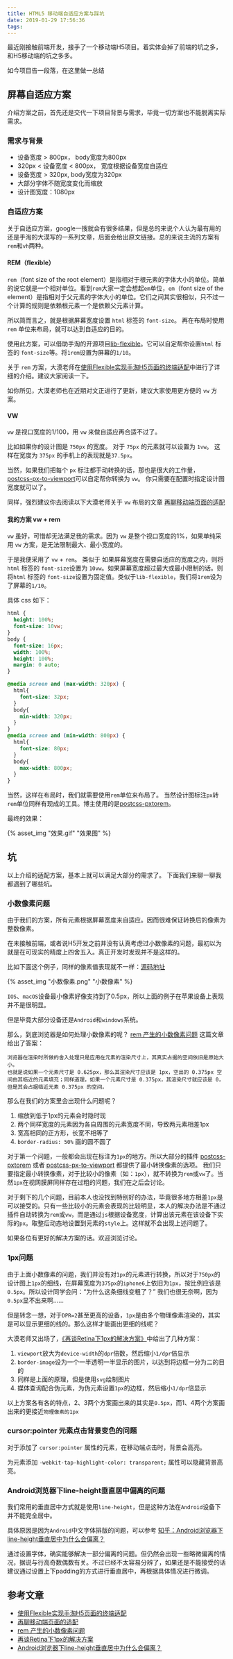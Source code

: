 ```yaml
---
title: HTML5 移动端自适应方案与踩坑
date: 2019-01-29 17:56:36
tags:
---
```



最近刚接触前端开发，接手了一个移动端H5项目。着实体会掉了前端的坑之多，和H5移动端的坑之多多。

如今项目告一段落，在这里做一总结

## 屏幕自适应方案

介绍方案之前，首先还是交代一下项目背景与需求，毕竟一切方案也不能脱离实际需求。

### 需求与背景

* 设备宽度 > 800px， body宽度为800px
* 320px < 设备宽度 < 800px， 宽度根据设备宽度自适应
* 设备宽度 > 320px, body宽度为320px
* 大部分字体不随宽度变化而缩放
* 设计图宽度：1080px 

### 自适应方案

关于自适应方案，google一搜就会有很多结果，但是总的来说个人认为最有用的还是手淘的大漠写的一系列文章，后面会给出原文链接。总的来说主流的方案有`rem`和`vh`两种。

#### REM（flexible）

`rem`（font size of the root element）是指相对于根元素的字体大小的单位。简单的说它就是一个相对单位。看到`rem`大家一定会想起`em`单位，`em`（font size of the element）是指相对于父元素的字体大小的单位。它们之间其实很相似，只不过一个计算的规则是依赖根元素一个是依赖父元素计算。

所以简而言之，就是根据屏幕宽度设置 `html` 标签的 `font-size`。 再在布局时使用 `rem` 单位来布局，就可以达到自适应的目的。

使用此方案，可以借助手淘的开源项目[lib-flexible](https://github.com/amfe/lib-flexible)。它可以自定帮你设置`html` 标签的 `font-size`等。将`1rem`设置为屏幕的`1/10`。

关于 `rem` 方案，大漠老师在[使用Flexible实现手淘H5页面的终端适配](https://github.com/amfe/article/issues/17)中进行了详细的介绍。建议大家阅读一下。

如你所见，大漠老师也在近期对文正进行了更新，建议大家使用更方便的 `vw` 方案。

#### VW

`vw` 是视口宽度的1/100，用 `vw` 来做自适应再合适不过了。 

比如如果你的设计图是 `750px` 的宽度。 对于 `75px` 的元素就可以设置为 `1vw`。 这样在宽度为 `375px` 的手机上的表现就是`37.5px`。 

当然，如果我们把每个 `px` 标注都手动转换的话，那也是很大的工作量，
[postcss-px-to-viewport](https://www.npmjs.com/package/postcss-px-to-viewport)可以自定帮你转换为 `vw`。 你只需要在配置时指定设计图宽度就可以了。

同样，强烈建议你去阅读以下大漠老师关于 `vw` 布局的文章 [再聊移动端页面的适配](https://www.w3cplus.com/css/vw-for-layout.html)

#### 我的方案 vw + rem

`vw` 虽好，可惜却无法满足我的需求。因为 `vw` 是整个视口宽度的1%，如果单纯采用 `vw` 方案，是无法限制最大、最小宽度的。

于是我便采用了 `vw` + `rem`。 类似于
如果屏幕宽度在需要自适应的宽度之内，则将`html` 标签的 `font-size`设置为 `10vw`。如果屏幕宽度超过最大或最小限制的话。则将`html` 标签的 `font-size`设置为固定值。类似于`lib-flexible`，我们将`1rem`设为了屏幕的`1/10`。

具体 css 如下：

```css
html {
  height: 100%;
  font-size: 10vw;
}
body {
  font-size: 16px;
  width: 100%;
  height: 100%;
  margin: 0 auto;
}

@media screen and (max-width: 320px) {
  html{
    font-size: 32px;
  }
  body{
    min-width: 320px;
  }
}
@media screen and (min-width: 800px) {
  html{
    font-size: 80px;
  }
  body{
    max-width: 800px;
  }
}
```

当然，这样在布局时，我们就需要使用`rem`单位来布局了。 当然设计图标注`px`转`rem`单位同样有现成的工具。博主使用的是[postcss-pxtorem](https://github.com/cuth/postcss-pxtorem)。

最终的效果：

{% asset_img "效果.gif" "效果图" %}

## 坑

以上介绍的适配方案，基本上就可以满足大部分的需求了。 下面我们来聊一聊我都遇到了哪些坑。

### 小数像素问题

由于我们的方案，所有元素根据屏幕宽度来自适应。因而很难保证转换后的像素为整数像素。

在未接触前端，或者说H5开发之前并没有认真考虑过小数像素的问题，最初以为就是在可现实的精度上四舍五入。真正开发时发现并不是这样的。

比如下面这个例子，同样的像素值表现就不一样：[源码地址](https://codesandbox.io/s/l2qm5yn6z7)

{% asset_img "小数像素.png" "小数像素" %}

`IOS`、`macOS`设备最小像素好像支持到了0.5px，所以上面的例子在苹果设备上表现并不是很明显。

但是毕竟大部分设备还是`Android`和`windows`系统。

那么，到底浏览器是如何处理小数像素的呢？ [rem 产生的小数像素问题](http://taobaofed.org/blog/2015/11/04/mobile-rem-problem/) 这篇文章给出了答案：

    浏览器在渲染时所做的舍入处理只是应用在元素的渲染尺寸上，其真实占据的空间依旧是原始大小。
    也就是说如果一个元素尺寸是 0.625px，那么其渲染尺寸应该是 1px，空出的 0.375px 空间由其临近的元素填充；同样道理，如果一个元素尺寸是 0.375px，其渲染尺寸就应该是 0，但是其会占据临近元素 0.375px 的空间。

那么在我们的方案里会出现什么问题呢？

1. 缩放到低于1px的元素会时隐时现
1. 两个同样宽度的元素因为各自周围的元素宽度不同，导致两元素相差1px
1. 宽高相同的正方形，长宽不相等了
1. `border-radius: 50%` 画的圆不圆了

对于第一个问题，一般都会出现在标注为`1px`的地方。所以大部分的插件 [postcss-pxtorem](https://github.com/cuth/postcss-pxtorem) 或者 [postcss-px-to-viewport](https://www.npmjs.com/package/postcss-px-to-viewport) 都提供了最小转换像素的选项。 我们只要指定最小转换像素，对于比较小的像素（如：`1px`），就不转换为`rem`或`vw`了。当然`1px`在视网膜屏同样存在过粗的问题，我们在之后会讨论。

对于剩下的几个问题，目前本人也没找到特别好的办法，毕竟很多地方相差`1px`是可以接受的。只有一些比较小的元素会表现的比较明显，本人的解决办法是不通过插件自动转换为`rem`或`vw`，而是通过`js`根据设备宽度，计算出该元素在该设备下实际的`px`。取整后动态地设置到元素的`style`上。这样就不会出现上述问题了。

如果各位有更好的解决方案的话。欢迎浏览讨论。

### 1px问题

由于上面小数像素的问题，我们并没有对`1px`的元素进行转换，所以对于`750px`的设计图上`1px`的细线，在屏幕宽度为`375px`的`iphone6`上依旧为`1px`，按比例应该是`0.5px`。所以设计同学会问：“为什么这条细线变粗了？” 我们也很无奈啊，因为`0.5px`显不出来啊……

但是转念一想，对于`DPR=2`甚至更高的设备，`1px`是由多个物理像素渲染的，其实是可以显示更细的线的。那么这样才能画出更细的线呢？

大漠老师又出场了，[《再谈Retina下1px的解决方案》](https://www.w3cplus.com/css/fix-1px-for-retina.html)中给出了几种方案：

1. `viewport`放大为`device-width`的`dpr`倍数，然后缩小`1/dpr`倍显示
1. `border-image`设为一个一半透明一半显示的图片，以达到将边框一分为二的目的
1. 同样是上面的原理，但是使用`svg`绘制图片
1. 媒体查询配合伪元素，为伪元素设置`1px`的边框，然后缩小`1/dpr`倍显示

以上方案各有各的特点，2、3两个方案画出来的其实是`0.5px`，而1、4两个方案画出来的更接近`物理像素的1px`

### cursor:pointer 元素点击背景变色的问题

对于添加了 `cursor:pointer` 属性的元素，在移动端点击时，背景会高亮。

为元素添加 `-webkit-tap-highlight-color: transparent;` 属性可以隐藏背景高亮。

### Android浏览器下line-height垂直居中偏离的问题

我们常用的垂直居中方式就是使用`line-height`，但是这种方法在`Android`设备下并不能完全居中。

具体原因是因为`Android`中文字体排版的问题，可以参考 [知乎：Android浏览器下line-height垂直居中为什么会偏离？](https://www.zhihu.com/question/39516424/answer/274374076)

通过设置字体，确实能够解决一部分偏离的问题。但仍然会出现一些略微偏离的情况，据说与行高奇数偶数有关。不过已经不太容易分辨了，如果还是不能接受的话建议通过设置上下padding的方式进行垂直居中，再根据具体情况进行微调。


## 参考文章

* [使用Flexible实现手淘H5页面的终端适配](https://github.com/amfe/article/issues/17)
* [再聊移动端页面的适配](https://www.w3cplus.com/css/vw-for-layout.html)
* [rem 产生的小数像素问题](http://taobaofed.org/blog/2015/11/04/mobile-rem-problem/) 
* [再谈Retina下1px的解决方案](https://www.w3cplus.com/css/fix-1px-for-retina.html)
* [Android浏览器下line-height垂直居中为什么会偏离？](https://www.zhihu.com/question/39516424/answer/274374076)









